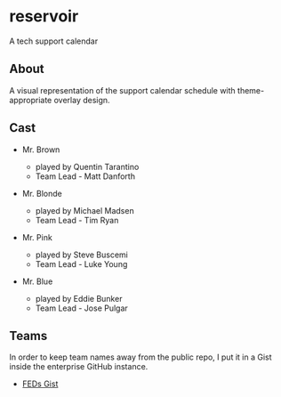# reservoir

A tech support calendar

## About

A visual representation of the support calendar schedule with theme-appropriate overlay design.

## Cast

* Mr. Brown
  * played by Quentin Tarantino
  * Team Lead - Matt Danforth

* Mr. Blonde
  * played by Michael Madsen
  * Team Lead - Tim Ryan

* Mr. Pink
  * played by Steve Buscemi
  * Team Lead - Luke Young

* Mr. Blue
  * played by Eddie Bunker
  * Team Lead - Jose Pulgar

## Teams

In order to keep team names away from the public repo, I put it in a Gist inside the enterprise GitHub instance.

* [FEDs Gist](https://github.searshc.com/gist/e7ba4cfc17169e9071c7.git)
